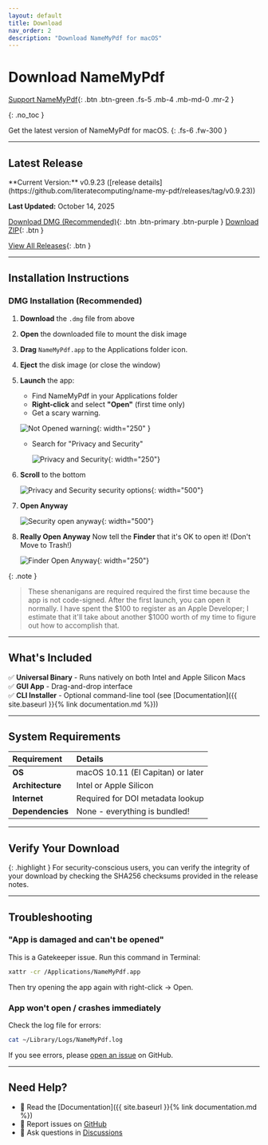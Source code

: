 ```yaml
---
layout: default
title: Download
nav_order: 2
description: "Download NameMyPdf for macOS"
---
```


# Download NameMyPdf

[Support NameMyPdf](/donate.html){: .btn .btn-green .fs-5 .mb-4 .mb-md-0 .mr-2 }

{: .no_toc }

Get the latest version of NameMyPdf for macOS.
{: .fs-6 .fw-300 }

---

## Latest Release

<div class="code-example" markdown="1">
**Current Version:** v0.9.23 ([release details](https://github.com/literatecomputing/name-my-pdf/releases/tag/v0.9.23))

**Last Updated:** October 14, 2025

</div>

[Download DMG (Recommended)](https://github.com/literatecomputing/name-my-pdf/releases/download/v0.9.24/NameMyPdf-v0.9.24.dmg){: .btn .btn-primary .btn-purple } <!-- VERSION-UPDATE-START -->
[Download ZIP](https://github.com/literatecomputing/name-my-pdf/releases/download/v0.9.24/NameMyPdf-v0.9.24.zip){: .btn } <!-- VERSION-UPDATE-END -->

[View All Releases](https://github.com/literatecomputing/name-my-pdf/releases){: .btn }

---

## Installation Instructions

### DMG Installation (Recommended)

1. **Download** the `.dmg` file from above
2. **Open** the downloaded file to mount the disk image
3. **Drag** `NameMyPdf.app` to the Applications folder icon.
4. **Eject** the disk image (or close the window)
5. **Launch** the app:

   - Find NameMyPdf in your Applications folder
   - **Right-click** and select **"Open"** (first time only)
   - Get a scary warning.

   ![Not Opened warning](../images/NameMyPdfNotOpened.png){: width="250" }

   - Search for "Privacy and Security"

     ![Privacy and Security](../images/PrivacySecurity-top.png){: width="250"}

6. **Scroll** to the bottom

   ![Privacy and Security security options](../images/PrivacyAndSecurity-bottom.png){: width="500"}

7. **Open Anyway**

   ![Security open anyway](../images/OpenAnyway.png){: width="500"}

8. **Really Open Anyway** Now tell the **Finder** that it's OK to open it! (Don't Move to Trash!)

   ![Finder Open Anyway](../images/FinderOpenAnyway.png){: width="250"}

{: .note }

> These shenanigans are required required the first time because the app is not code-signed. After the first launch, you can open it normally. I have spent the $100 to register as an Apple Developer; I estimate that it'll take about another $1000 worth of my time to figure out how to accomplish that.

---

## What's Included

✅ **Universal Binary** - Runs natively on both Intel and Apple Silicon Macs  
✅ **GUI App** - Drag-and-drop interface  
✅ **CLI Installer** - Optional command-line tool (see [Documentation]({{ site.baseurl }}{% link documentation.md %}))

---

## System Requirements

| Requirement      | Details                           |
| :--------------- | :-------------------------------- |
| **OS**           | macOS 10.11 (El Capitan) or later |
| **Architecture** | Intel or Apple Silicon            |
| **Internet**     | Required for DOI metadata lookup  |
| **Dependencies** | None - everything is bundled!     |

---

## Verify Your Download

{: .highlight }
For security-conscious users, you can verify the integrity of your download by checking the SHA256 checksums provided in the release notes.

---

## Troubleshooting

### "App is damaged and can't be opened"

This is a Gatekeeper issue. Run this command in Terminal:

```bash
xattr -cr /Applications/NameMyPdf.app
```

Then try opening the app again with right-click → Open.

### App won't open / crashes immediately

Check the log file for errors:

```bash
cat ~/Library/Logs/NameMyPdf.log
```

If you see errors, please [open an issue](https://github.com/literatecomputing/name-my-pdf/issues) on GitHub.

---

## Need Help?

- 📖 Read the [Documentation]({{ site.baseurl }}{% link documentation.md %})
- 🐛 Report issues on [GitHub](https://github.com/literatecomputing/name-my-pdf/issues)
- 💬 Ask questions in [Discussions](https://github.com/literatecomputing/name-my-pdf/discussions)
